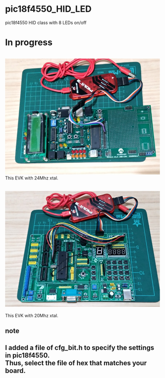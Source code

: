 # pic18f4550_HID_LED
pic18f4550 HID class with 8 LEDs on/off

# In progress


<br>![pic](pic/a.jpg)
<br>
This EVK with 24Mhz xtal.  
<br>
<br>![pic](pic/b.jpg)<br>
<br>
This EVK with 20Mhz xtal.

## note
I added a file of cfg_bit.h to specify the settings in pic18f4550.  
Thus, select the file of hex that matches your board.  
--
